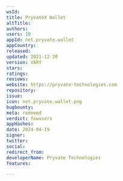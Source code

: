 ```yaml
---
wsId: 
title: PryvateX Wallet
altTitle: 
authors: 
users: 10
appId: net.pryvate.wallet
appCountry: 
released: 
updated: 2021-12-30
version: VARY
stars: 
ratings: 
reviews: 
website: https://pryvate-technologies.com
repository: 
issue: 
icon: net.pryvate.wallet.png
bugbounty: 
meta: removed
verdict: fewusers
appHashes: 
date: 2024-04-19
signer: 
twitter: 
social: 
redirect_from: 
developerName: Pryvate Technologies
features: 

---
```


